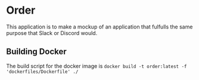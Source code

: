 # Order
This application is to make a mockup of an application
that fulfulls the same purpose that Slack or Discord would.

## Building Docker
The build script for the docker image is 
```docker build -t order:latest -f 'dockerfiles/Dockerfile' ./```
